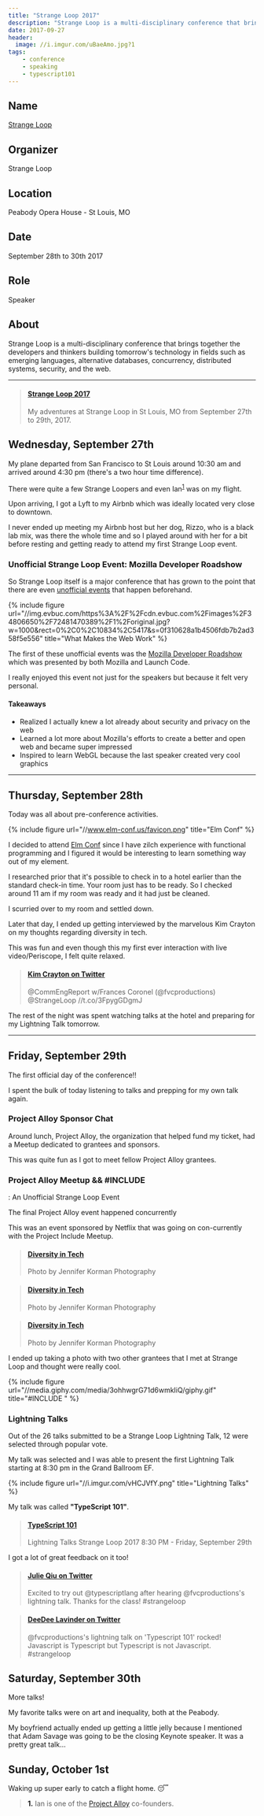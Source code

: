 ```yaml
---
title: "Strange Loop 2017"
description: "Strange Loop is a multi-disciplinary conference that brings together the developers and thinkers building tomorrow's technology in fields such as emerging languages, alternative databases, concurrency, distributed systems, security, and the web."
date: 2017-09-27
header:
  image: //i.imgur.com/uBaeAmo.jpg?1
tags:
    - conference
    - speaking
    - typescript101
---
```


## Name

<a title="Strange Loop" href="//thestrangeloop.com/" target="_blank" rel="noopener">Strange
Loop</a>

## Organizer

Strange Loop

## Location

Peabody Opera House - St Louis, MO

## Date

September 28th to 30th 2017

## Role

Speaker

## About

Strange Loop is a multi-disciplinary conference that brings together the
developers and thinkers building tomorrow's technology in fields such as
emerging languages, alternative databases, concurrency, distributed systems,
security, and the web.

---

<blockquote class="embedly-card"><h4><a href="//imgur.com/a/4OYm2">Strange Loop 2017</a></h4><p>My adventures at Strange Loop in St Louis, MO from September 27th to 29th, 2017.</p></blockquote>

## Wednesday, September 27th

My plane departed from San Francisco to St Louis around 10:30 am and arrived
around 4:30 pm (there's a two hour time difference).

There were quite a few Strange Loopers and even Ian<sup>[1](#footnote1)</sup>
was on my flight.

Upon arriving, I got a Lyft to my Airbnb which was ideally located very close to
downtown.

I never ended up meeting my Airbnb host but her dog, Rizzo, who is a black lab
mix, was there the whole time and so I played around with her for a bit before
resting and getting ready to attend my first Strange Loop event.

### Unofficial Strange Loop Event: Mozilla Developer Roadshow

So Strange Loop itself is a major conference that has grown to the point that
there are even
[unofficial events](//www.thestrangeloop.com/unofficial-events.html) that happen
beforehand.

{% include figure
url="//img.evbuc.com/https%3A%2F%2Fcdn.evbuc.com%2Fimages%2F34806650%2F72481470389%2F1%2Foriginal.jpg?w=1000&rect=0%2C0%2C10834%2C5417&s=0f310628a1b4506fdb7b2ad358f5e556"
title="What Makes the Web Work" %}

The first of these unofficial events was the
[Mozilla Developer Roadshow](//www.eventbrite.com/e/mozilla-developer-roadshow-presents-what-makes-the-web-work-tickets-37377977537?utm_campaign=order_confirmation_email&utm_medium=email&ref=eemailordconf&utm_source=eb_email&utm_term=eventname)
which was presented by both Mozilla and Launch Code.

I really enjoyed this event not just for the speakers but because it felt very
personal.

#### Takeaways

* Realized I actually knew a lot already about security and privacy on the web
* Learned a lot more about Mozilla's efforts to create a better and open web and
  became super impressed
* Inspired to learn WebGL because the last speaker created very cool graphics

---

## Thursday, September 28th

Today was all about pre-conference activities.

{% include figure url="//www.elm-conf.us/favicon.png" title="Elm Conf" %}

I decided to attend [Elm Conf](//www.elm-conf.us/) since I have zilch experience
with functional programming and I figured it would be interesting to learn
something way out of my element.

I researched prior that it's possible to check in to a hotel earlier than the
standard check-in time. Your room just has to be ready. So I checked around 11
am if my room was ready and it had just be cleaned.

I scurried over to my room and settled down.

Later that day, I ended up getting interviewed by the marvelous Kim Crayton on
my thoughts regarding diversity in tech.

This was fun and even though this my first ever interaction with live
video/Periscope, I felt quite relaxed.

<blockquote class="embedly-card"><h4><a href="//twitter.com/KimCrayton1/status/913464785898946560">Kim Crayton on Twitter</a></h4><p>@CommEngReport w/Frances Coronel (@fvcproductions) @StrangeLoop //t.co/3FpygGDgmJ</p></blockquote>

The rest of the night was spent watching talks at the hotel and preparing for my
Lightning Talk tomorrow.

---

## Friday, September 29th

The first official day of the conference!!

I spent the bulk of today listening to talks and prepping for my own talk again.

### Project Alloy Sponsor Chat

Around lunch, Project Alloy, the organization that helped fund my ticket, had a
Meetup dedicated to grantees and sponsors.

This was quite fun as I got to meet fellow Project Alloy grantees.

### Project Alloy Meetup && #INCLUDE

<ALL>: An Unofficial Strange Loop Event

The final Project Alloy event happened concurrently

This was an event sponsored by Netflix that was going on con-currently with the
Project Include Meetup.

<blockquote class="embedly-card"><h4><a href="//jenniferkormanphotography.pixieset.com/diversityintech/?pid=1367692777&id=92&h=NDQyMzY5MTgy">Diversity in Tech</a></h4><p>Photo by Jennifer Korman Photography</p></blockquote>

<blockquote class="embedly-card"><h4><a href="//jenniferkormanphotography.pixieset.com/diversityintech/?pid=1367691991&id=102&h=MjM5ODk3NzEwNg">Diversity in Tech</a></h4><p>Photo by Jennifer Korman Photography</p></blockquote>

<blockquote class="embedly-card"><h4><a href="//jenniferkormanphotography.pixieset.com/diversityintech/?pid=1367690754&id=125&h=MjY3MzY5MjYwNg">Diversity in Tech</a></h4><p>Photo by Jennifer Korman Photography</p></blockquote>

I ended up taking a photo with two other grantees that I met at Strange Loop and
thought were really cool.

{% include figure url="//media.giphy.com/media/3ohhwgrG71d6wmkIiQ/giphy.gif"
title="#INCLUDE <ALL>" %}

### Lightning Talks

Out of the 26 talks submitted to be a Strange Loop Lightning Talk, 12 were
selected through popular vote.

My talk was selected and I was able to present the first Lightning Talk starting
at 8:30 pm in the Grand Ballroom EF.

{% include figure url="//i.imgur.com/vHCJVfY.png" title="Lightning Talks" %}

My talk was called **"TypeScript 101"**.

<blockquote class="embedly-card"><h4><a href="//www.slideshare.net/FVCproductions/typescript-101-80676517">TypeScript 101</a></h4><p>Lightning Talks Strange Loop 2017 8:30 PM - Friday, September 29th</p></blockquote>

I got a lot of great feedback on it too!

<blockquote class="embedly-card"><h4><a href="//twitter.com/JQiu25/status/913982900906979333">Julie Qiu on Twitter</a></h4><p>Excited to try out @typescriptlang after hearing @fvcproductions's lightning talk. Thanks for the class! #strangeloop</p></blockquote>

<blockquote class="embedly-card"><h4><a href="//twitter.com/ddlavinder/status/914006590558269440">DeeDee Lavinder on Twitter</a></h4><p>@fvcproductions's lightning talk on 'Typescript 101' rocked! Javascript is Typescript but Typescript is not Javascript. #strangeloop</p></blockquote>

## Saturday, September 30th

More talks!

My favorite talks were on art and inequality, both at the Peabody.

My boyfriend actually ended up getting a little jelly because I mentioned that
Adam Savage was going to be the closing Keynote speaker. It was a pretty great
talk...

## Sunday, October 1st

Waking up super early to catch a flight home. 😴️

> <a name="footnote1"><b>1.</b></a> Ian is one of the
> [Project Alloy](//www.projectalloy.org/) co-founders.
